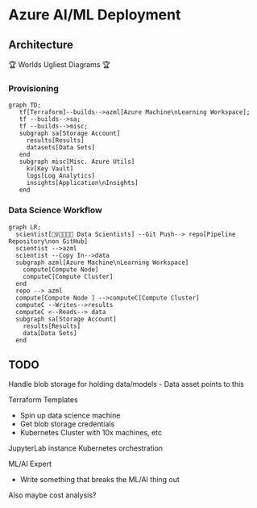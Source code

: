 # Azure AI/ML Deployment

## Architecture

🏆 Worlds Ugliest Diagrams 🏆

### Provisioning
```mermaid
graph TD;
   tf[Terraform]--builds-->azml[Azure Machine\nLearning Workspace];
   tf --builds-->sa;
   tf --builds-->misc;
   subgraph sa[Storage Account]
     results[Results]
     datasets[Data Sets]
   end
   subgraph misc[Misc. Azure Utils]
     kv[Key Vault]
     logs[Log Analytics]
     insights[Application\nInsights]
   end

```

### Data Science Workflow

```mermaid
graph LR;
  scientist[🙋‍♀️👩‍🔬🧑‍💻 Data Scientists] --Git Push--> repo[Pipeline Repository\non GitHub]
  scientist -->azml
  scientist --Copy In-->data
  subgraph azml[Azure Machine\nLearning Workspace]
    compute[Compute Node]
    computeC[Compute Cluster]
  end
  repo --> azml
  compute[Compute Node ] -->computeC[Compute Cluster]
  computeC --Writes-->results
  computeC <--Reads--> data
  subgraph sa[Storage Account]
    results[Results]
    data[Data Sets]
  end
```

## TODO

Handle blob storage for holding data/models - Data asset points to this

Terraform Templates
- Spin up data science machine
- Get blob storage credentials
- Kubernetes Cluster with 10x machines, etc

JupyterLab instance Kubernetes orchestration

ML/AI Expert
- Write something that breaks the ML/AI thing out

Also maybe cost analysis?
